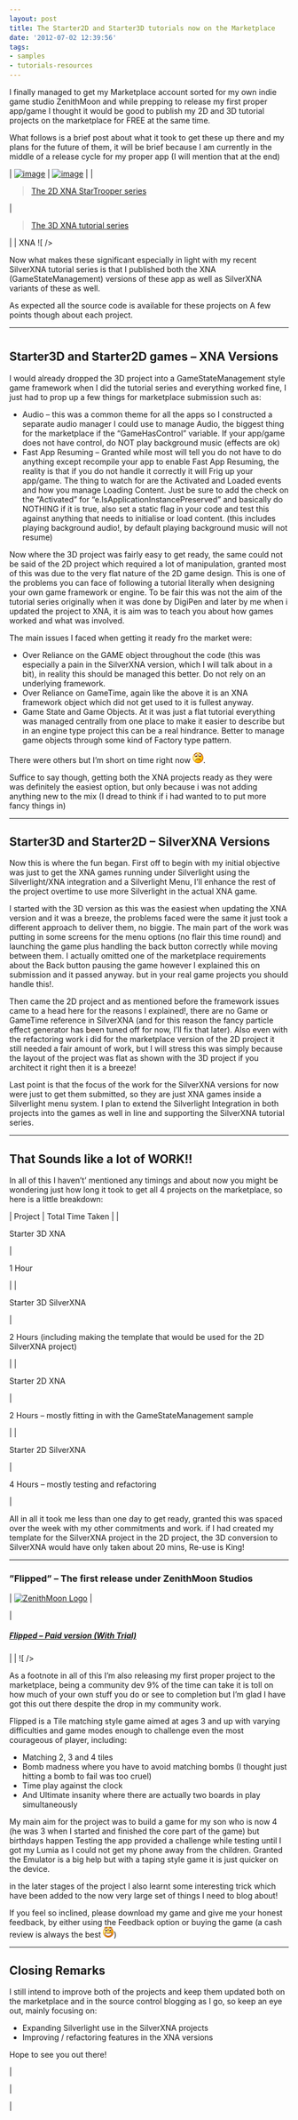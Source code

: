 ```yaml
---
layout: post
title: The Starter2D and Starter3D tutorials now on the Marketplace
date: '2012-07-02 12:39:56'
tags:
- samples
- tutorials-resources
---
```


I finally managed to get my Marketplace account sorted for my own indie game studio ZenithMoon and while prepping to release my first proper app/game I thought it would be good to publish my 2D and 3D tutorial projects on the marketplace for FREE at the same time.

What follows is a brief post about what it took to get these up there and my plans for the future of them, it will be brief because I am currently in the middle of a release cycle for my proper app (I will mention that at the end)

| [![image](/Images/wordpress/2012/07/image_thumb105.png "image")](/Images/wordpress/2012/07/image102.png) | [![image](/Images/wordpress/2012/07/image_thumb106.png "image")](/Images/wordpress/2012/07/image103.png) |
| 

> [The 2D XNA StarTrooper series](http://bit.ly/gmivLx "The StarTrooper XNA 2D tutorial series")

 | 

> [The 3D XNA tutorial series](http://bit.ly/nWNiYD "The XNA 3D video tutorial series")

 |
| XNA ![ /></td>
<td valign=](http://wmpoweruser.com/wp-content/uploads/2012/03/WP-Download-English-Med.png?e83a2c)XNA  
 ![ /></td>
</tr>
<tr>
<td valign=](http://wmpoweruser.com/wp-content/uploads/2012/03/WP-Download-English-Med.png?e83a2c)SilverXNA  
 ![ /></td>
<td valign=](http://wmpoweruser.com/wp-content/uploads/2012/03/WP-Download-English-Med.png?e83a2c)SilverXNA  
 ![ /></td>
</tr>
</tbody>
</table>
</div>
<p>Now what makes these significant especially in light with my recent SilverXNA tutorial series is that I published both the XNA (GameStateManagement) versions of these app as well as SilverXNA variants of these as well.</p>
<p>As expected all the source code is available for these projects on <a title=](http://wmpoweruser.com/wp-content/uploads/2012/03/WP-Download-English-Med.png?e83a2c)Codeplex as a separate project here.

A few points though about each project.

* * *

# 

## Starter3D and Starter2D games – XNA Versions

I would already dropped the 3D project into a GameStateManagement style game framework when I did the tutorial series and everything worked fine, I just had to prop up a few things for marketplace submission such as:

- Audio – this was a common theme for all the apps so I constructed a separate audio manager I could use to manage Audio, the biggest thing for the marketplace if the “GameHasControl” variable.  If your app/game does not have control, do NOT play background music (effects are ok)
- Fast App Resuming – Granted while most will tell you do not have to do anything except recompile your app to enable Fast App Resuming, the reality is that if you do not handle it correctly it will Frig up your app/game.  The thing to watch for are the Activated and Loaded events and how you manage Loading Content.  Just be sure to add the check on the “Activated” for “e.IsApplicationInstancePreserved” and basically do NOTHING if it is true, also set a static flag in your code and test this against anything that needs to initialise or load content. (this includes playing background audio!, by default playing background music will not resume)

Now where the 3D project was fairly easy to get ready, the same could not be said of the 2D project which required a lot of manipulation, granted most of this was due to the very flat nature of the 2D game design.  This is one of the problems you can face of following a tutorial literally when designing your own game framework or engine.  To be fair this was not the aim of the tutorial series originally when it was done by DigiPen and later by me when i updated the project to XNA, it is aim was to teach you about how games worked and what was involved.

The main issues I faced when getting it ready fro the market were:

- Over Reliance on the GAME object throughout the code (this was especially a pain in the SilverXNA version, which I will talk about in a bit),  in reality this should be managed this better.  Do not rely on an underlying framework.
- Over Reliance on GameTime, again like the above it is an XNA framework object which did not get used to it is fullest anyway.
- Game State and Game Objects.  At it was just a flat tutorial everything was managed centrally from one place to make it easier to describe but in an engine type project this can be a real hindrance.  Better to manage game objects through some kind of Factory type pattern.

There were others but I’m short on time right now ![Sad smile](/Images/wordpress/2012/07/wlEmoticon-sadsmile.png).

Suffice to say though, getting both the XNA projects ready as they were was definitely the easiest option, but only because i was not adding anything new to the mix (I dread to think if i had wanted to to put more fancy things in)

* * *

## 

## Starter3D and Starter2D – SilverXNA Versions

Now this is where the fun began.  First off to begin with my initial objective was just to get the XNA games running under Silverlight using the Silverlight/XNA integration and a Silverlight Menu, I’ll enhance the rest of the project overtime to use more Silverlight in the actual XNA game.

I started with the 3D version as this was the easiest when updating the XNA version and it was a breeze, the problems faced were the same it just took a different approach to deliver them, no biggie.  The main part of the work was putting in some screens for the menu options (no flair this time round) and launching the game plus handling the back button correctly while moving between them.  I actually omitted one of the marketplace requirements about the Back button pausing the game however I explained this on submission and it passed anyway.  but in your real game projects you should handle this!.

Then came the 2D project and as mentioned before the framework issues came to a head here for the reasons I explained!, there are no Game or GameTime reference in SilverXNA (and for this reason the fancy particle effect generator has been tuned off for now, I’ll fix that later).  Also even with the refactoring work i did for the marketplace version of the 2D project it still needed a fair amount of work, but I will stress this was simply because the layout of the project was flat as shown with the 3D project if you architect it right then it is a breeze!

Last point is that the focus of the work for the SilverXNA versions for now were just to get them submitted, so they are just XNA games inside a Silverlight menu system.  I plan to extend the Silverlight Integration in both projects into the games as well in line and supporting the SilverXNA tutorial series.

* * *

## That Sounds like a lot of WORK!!

In all of this I haven’t’ mentioned any timings and about now you might be wondering just how long it took to get all 4 projects on the marketplace, so here is a little breakdown:

| Project | Total Time Taken |
| 

Starter 3D XNA

 | 

1 Hour

 |
| 

Starter 3D SilverXNA

 | 

2 Hours (including making the template that would be used for the 2D SilverXNA project)

 |
| 

Starter 2D XNA

 | 

2 Hours – mostly fitting in with the GameStateManagement sample

 |
| 

Starter 2D SilverXNA

 | 

4 Hours – mostly testing and refactoring

 |

All in all it took me less than one day to get ready, granted this was spaced over the week with my other commitments and work.  if I had created my template for the SilverXNA project in the 2D project, the 3D conversion to SilverXNA would have only taken about 20 mins, Re-use is King!

* * *

### ”Flipped” – The first release under ZenithMoon Studios

| [![ZenithMoon Logo](/Images/wordpress/2012/07/ZenithMoon-Logo_thumb.png "ZenithMoon Logo")](/Images/wordpress/2012/07/ZenithMoon-Logo.png) | 

| 
##### [Flipped – Paid version (With Trial)](http://windowsphone.com/s?appid=c069cb34-4adb-4997-8365-b51a93a80db0)
 |
| ![ /></td>
</tr>
<tr>
<td valign=](http://wmpoweruser.com/wp-content/uploads/2012/03/WP-Download-English-Med.png?e83a2c)
##### [Flipped FREE version (Ad Supported)](http://windowsphone.com/s?appid=7dea31e4-b0c5-4582-8a20-2817f2fb7a65)
 |
| [  
](/Images/wordpress/2012/07/Download-EN-Med.png) ![ /></td>
</tr>
</tbody>
</table>
</div>
</td>
</tr>
</tbody>
</table>
<p>As a footnote in all of this I’m also releasing my first proper project to the marketplace, being a community dev 9% of the time can take it is toll on how much of your own stuff you do or see to completion but I’m glad I have got this out there despite the drop in my community work.</p>
<p>Flipped is a Tile matching style game aimed at ages 3 and up with varying difficulties and game modes enough to challenge even the most courageous of player, including:</p>
<ul>
<li>Matching 2, 3 and 4 tiles</li>
<li>Bomb madness where you have to avoid matching bombs (I thought just hitting a bomb to fail was too cruel)</li>
<li>Time play against the clock</li>
<li>And Ultimate insanity where there are actually two boards in play simultaneously</li>
</ul>
<p>My main aim for the project was to build a game for my son who is now 4 (he was 3 when I started and finished the core part of the game) but birthdays happen <img class=](http://wmpoweruser.com/wp-content/uploads/2012/03/WP-Download-English-Med.png?e83a2c)

Testing the app provided a challenge while testing until I got my Lumia as I could not get my phone away from the children.  Granted the Emulator is a big help but with a taping style game it is just quicker on the device.

in the later stages of the project I also learnt some interesting trick which have been added to the now very large set of things I need to blog about!

If you feel so inclined, please download my game and give me your honest feedback, by either using the Feedback option or buying the game (a cash review is always the best ![Open-mouthed smile](/Images/wordpress/2012/07/wlEmoticon-openmouthedsmile9.png))

* * *

## Closing Remarks

I still intend to improve both of the projects and keep them updated both on the marketplace and in the source control blogging as I go, so keep an eye out, mainly focusing on:

- Expanding Silverlight use in the SilverXNA projects
- Improving / refactoring features in the XNA versions

Hope to see you out there!

 |

 |

 |

